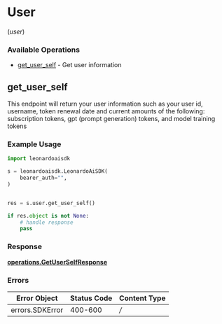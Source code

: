 # User
(*user*)

### Available Operations

* [get_user_self](#get_user_self) - Get user information

## get_user_self

This endpoint will return your user information such as your user id, username, token renewal date and current amounts of the following: subscription tokens, gpt (prompt generation) tokens, and model training tokens

### Example Usage

```python
import leonardoaisdk

s = leonardoaisdk.LeonardoAiSDK(
    bearer_auth="",
)


res = s.user.get_user_self()

if res.object is not None:
    # handle response
    pass
```


### Response

**[operations.GetUserSelfResponse](../../models/operations/getuserselfresponse.md)**
### Errors

| Error Object    | Status Code     | Content Type    |
| --------------- | --------------- | --------------- |
| errors.SDKError | 400-600         | */*             |
